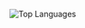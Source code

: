 ![Top Languages](https://github-readme-stats.vercel.app/api/top-langs/?username=canoypa&layout=compact&langs_count=6&bg_color=0d1117&title_color=E8EAF6de&text_color=ffffff99&hide_border=true)
